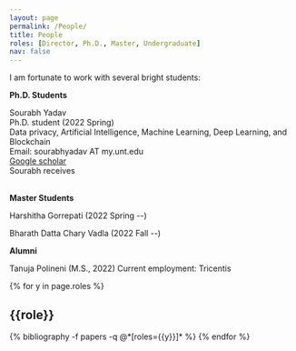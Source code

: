 ```yaml
---
layout: page
permalink: /People/
title: People
roles: [Director, Ph.D., Master, Undergraduate]
nav: false
---
```


I am fortunate to work with several bright students:


**Ph.D. Students**

<div class="row justify-content-md-center">
    <div class="col-sm-2">
        <img class="img-fluid rounded z-depth-1" src="{{ '/assets/img/Sourabh.png' | relative_url }}" alt="" title="xxxxxxx"/>
    </div>
    <div class="col-sm-3">
        Sourabh Yadav <br>
        Ph.D. student (2022 Spring) <br>
        Data privacy, Artificial Intelligence, Machine Learning, Deep Learning, and Blockchain <br>
        Email: sourabhyadav AT my.unt.edu <br>
        <a href="[url](https://scholar.google.com/citations?user=Luc18E4AAAAJ&hl=en)">Google scholar</a>
    </div>
    <div class="col-sm-5">
        Sourabh receives 
    </div>
</div>

<br clear="left"/>




**Master Students**

Harshitha Gorrepati (2022 Spring --) 

Bharath Datta Chary Vadla (2022 Fall --)


**Alumni**

Tanuja Polineni (M.S., 2022) Current employment: Tricentis

<div class="people">

{% for y in page.roles %}
  <h2 class="roles">{{role}}</h2>
  {% bibliography -f papers -q @*[roles={{y}}]* %}
{% endfor %}

</div>

